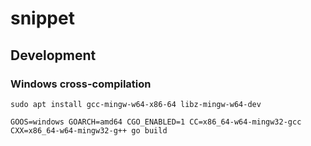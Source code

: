 # snippet

## Development

### Windows cross-compilation

```shell
sudo apt install gcc-mingw-w64-x86-64 libz-mingw-w64-dev

GOOS=windows GOARCH=amd64 CGO_ENABLED=1 CC=x86_64-w64-mingw32-gcc CXX=x86_64-w64-mingw32-g++ go build
```
